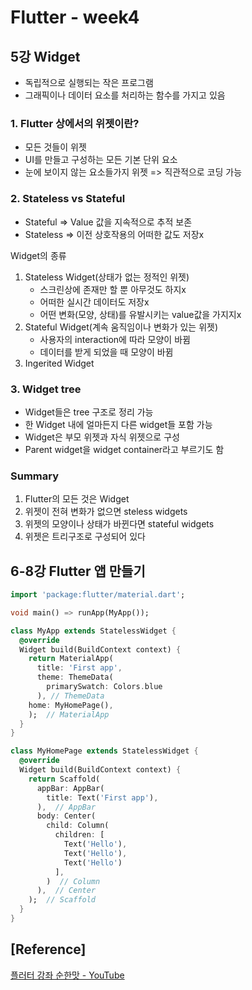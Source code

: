 # Flutter - week4



## 5강 Widget
- 독립적으로 실행되는 작은 프로그램
- 그래픽이나 데이터 요소를 처리하는 함수를 가지고 있음

### 1. Flutter 상에서의 위젯이란?
- 모든 것들이 위젯
- UI를 만들고 구성하는 모든 기본 단위 요소
- 눈에 보이지 않는 요소들가지 위젯
=> 직관적으로 코딩 가능

### 2. Stateless vs Stateful
- Stateful => Value 값을 지속적으로 추적 보존
- Stateless => 이전 상호작용의 어떠한 값도 저장x

Widget의 종류
1. Stateless Widget(상태가 없는 정적인 위젯)
   - 스크린상에 존재만 할 뿐 아무것도 하지x
   - 어떠한 실시간 데이터도 저장x
   - 어떤 변화(모양, 상태)를 유발시키는 value값을 가지지x
2. Stateful Widget(계속 움직임이나 변화가 있는 위젯)
   - 사용자의 interaction에 따라 모양이 바뀜
   - 데이터를 받게 되었을 때 모양이 바뀜
3. Ingerited Widget

### 3. Widget tree
- Widget들은 tree 구조로 정리 가능
- 한 Widget 내에 얼마든지 다른 widget들 포함 가능
- Widget은 부모 위젯과 자식 위젯으로 구성
- Parent widget을 widget container라고 부르기도 함

### Summary
1. Flutter의 모든 것은 Widget
2. 위젯이 전혀 변화가 없으면 steless widgets
3. 위젯의 모양이나 상태가 바뀐다면 stateful widgets
4. 위젯은 트리구조로 구성되어 있다



## 6-8강 Flutter 앱 만들기
```dart
import 'package:flutter/material.dart';

void main() => runApp(MyApp());

class MyApp extends StatelessWidget {
  @override
  Widget build(BuildContext context) {
    return MaterialApp(
      title: 'First app',
      theme: ThemeData(
        primarySwatch: Colors.blue
      ), // ThemeData
    home: MyHomePage(),
    );  // MaterialApp
  }
}

class MyHomePage extends StatelessWidget {
  @override
  Widget build(BuildContext context) {
    return Scaffold(
      appBar: AppBar(
        title: Text('First app'),
      ),  // AppBar
      body: Center(
        child: Column(
          children: [
            Text('Hello'), 
            Text('Hello'), 
            Text('Hello')
          ],
        )  // Column
      ),  // Center
    );  // Scaffold
  }
}
```



## [Reference]  
[플러터 강좌 순한맛 - YouTube](https://www.youtube.com/watch?v=jI4kqLdqXic&list=PLQt_pzi-LLfpcRFhWMywTePfZ2aPapvyl&index=5)

